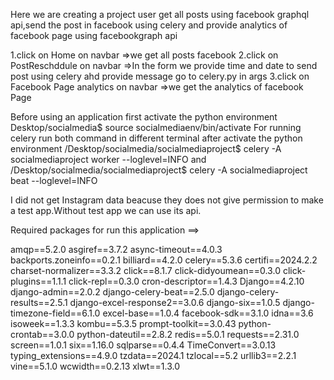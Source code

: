 Here we are creating a project  user get all posts using facebook graphql api,send the post in facebook using celery and provide analytics of facebook page using facebookgraph api

1.click on Home on navbar =>we get all posts facebook
2.click on PostReschddule on navbar =>In the form we provide time and date to send post using celery ahd provide message go to celery.py in args
3.click on Facebook Page analytics on navbar =>we get the analytics of facebook Page



Before using an application first activate the python environment Desktop/socialmedia$ source socialmediaenv/bin/activate
For running celery run both command in different terminal after activate the python environment /Desktop/socialmedia/socialmediaproject$ celery -A socialmediaproject worker --loglevel=INFO
and /Desktop/socialmedia/socialmediaproject$ celery -A socialmediaproject beat --loglevel=INFO

I did not get Instagram data beacuse they does not give permission to make a test app.Without test app we can use its api.


Required packages for run this application ==>

amqp==5.2.0
asgiref==3.7.2
async-timeout==4.0.3
backports.zoneinfo==0.2.1
billiard==4.2.0
celery==5.3.6
certifi==2024.2.2
charset-normalizer==3.3.2
click==8.1.7
click-didyoumean==0.3.0
click-plugins==1.1.1
click-repl==0.3.0
cron-descriptor==1.4.3
Django==4.2.10
django-admin==2.0.2
django-celery-beat==2.5.0
django-celery-results==2.5.1
django-excel-response2==3.0.6
django-six==1.0.5
django-timezone-field==6.1.0
excel-base==1.0.4
facebook-sdk==3.1.0
idna==3.6
isoweek==1.3.3
kombu==5.3.5
prompt-toolkit==3.0.43
python-crontab==3.0.0
python-dateutil==2.8.2
redis==5.0.1
requests==2.31.0
screen==1.0.1
six==1.16.0
sqlparse==0.4.4
TimeConvert==3.0.13
typing_extensions==4.9.0
tzdata==2024.1
tzlocal==5.2
urllib3==2.2.1
vine==5.1.0
wcwidth==0.2.13
xlwt==1.3.0

